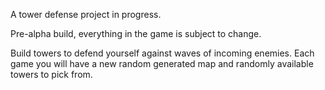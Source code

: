 A tower defense project in progress.

Pre-alpha build, everything in the game is subject to change.

Build towers to defend yourself against waves of incoming enemies. 
Each game you will have a new random generated map and randomly available towers to pick from.
